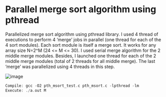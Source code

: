 # Parallel merge sort algorithm using pthread

Parallelized merge sort algorithm using pthread library. I used 4 thread of executions to perform 4 ‘merge’ jobs in parallel (one thread for each of the 4 sort modules).  Each sort module is itself a merge sort. It works for any array size N=2^M (24 <= M <= 30).
I used serial merge algorithm for the 2 middle merge modules. Besides, I launched one thread for each of the 2 middle merge modules (total of 2 threads for all middle merge). 
The last ‘merge’ was parallelized using 4 threads in this step.

![image](https://user-images.githubusercontent.com/94138466/154815102-6edd5a05-3aca-40e2-bbab-0abebe3afa6f.png)

``` cpp
Compile: gcc -O2 pth_msort_test.c pth_msort.c -lpthread -lm
Execute: ./a.out M
```
